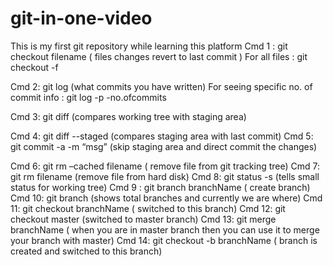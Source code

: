 # git-in-one-video
This is my first git repository while learning this platform 
Cmd 1 : git checkout filename ( files changes revert to last commit )
For all files : git checkout -f

Cmd 2: git log (what commits you have written)
For seeing specific no. of commit info : git log -p -no.ofcommits

Cmd 3: git diff (compares working tree with staging area)

Cmd 4: git diff --staged   (compares staging area with last commit)
Cmd 5: git commit -a -m “msg” (skip staging area and direct commit the changes)

Cmd 6: git rm –cached filename ( remove file  from git tracking tree)
Cmd 7: git rm filename (remove file from hard disk)
Cmd 8: git status -s (tells small status for working tree)
Cmd 9 : git branch branchName ( create branch)
Cmd 10: git branch (shows total branches and currently we are where)
Cmd 11: git checkout branchName ( switched to this branch)
Cmd 12: git checkout master (switched to master branch)
Cmd 13: git merge branchName ( when you are in master branch then you can use it to merge your branch with master)
Cmd 14: git checkout -b branchName ( branch is created and switched to this branch)
